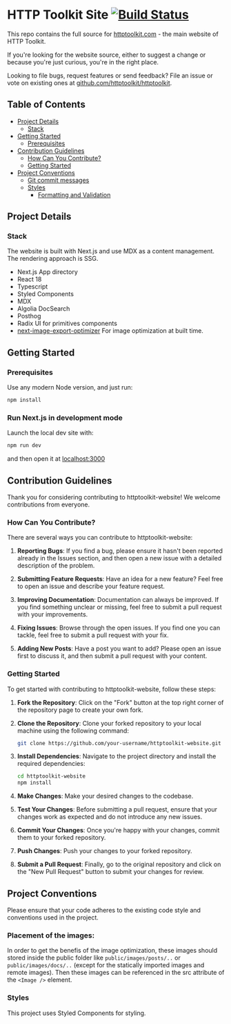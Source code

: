 HTTP Toolkit Site [![Build Status](https://github.com/httptoolkit/httptoolkit-website/workflows/CI/badge.svg)](https://github.com/httptoolkit/httptoolkit-website/actions)
===================

This repo contains the full source for [httptoolkit.com](https://httptoolkit.com) - the main website of HTTP Toolkit.

If you're looking for the website source, either to suggest a change or because you're just curious, you're in the right place.

Looking to file bugs, request features or send feedback? File an issue or vote on existing ones at [github.com/httptoolkit/httptoolkit](https://github.com/httptoolkit/httptoolkit).

## Table of Contents

- [Project Details](#project-details)
  - [Stack](#stack)
- [Getting Started](#getting-started)
  - [Prerequisites](#prerequisites)
- [Contribution Guidelines](#contribution-guidelines)
  - [How Can You Contribute?](#how-can-you-contribute)
  - [Getting Started](#getting-started-1)
- [Project Conventions](#project-conventions)
  - [Git commit messages](#git-commit-messages)
  - [Styles](#styles)
    - [Formatting and Validation](#formatting-and-validation)

## Project Details

### Stack

The website is built with Next.js and use MDX as a content management. The rendering approach is SSG.

- Next.js App directory
- React 18
- Typescript
- Styled Components
- MDX
- Algolia DocSearch
- Posthog
- Radix UI for primitives components
- [next-image-export-optimizer](https://github.com/Niels-IO/next-image-export-optimizer) For image optimization at built time.

## Getting Started

### Prerequisites

Use any modern Node version, and just run:

```bash
npm install
```

### Run Next.js in development mode

Launch the local dev site with:

```bash
npm run dev
```

and then open it at [localhost:3000](https://localhost:3000)

## Contribution Guidelines

Thank you for considering contributing to httptoolkit-website! We welcome contributions from everyone.

### How Can You Contribute?

There are several ways you can contribute to httptoolkit-website:

1. **Reporting Bugs**: If you find a bug, please ensure it hasn't been reported already in the Issues section, and then open a new issue with a detailed description of the problem.

2. **Submitting Feature Requests**: Have an idea for a new feature? Feel free to open an issue and describe your feature request.

3. **Improving Documentation**: Documentation can always be improved. If you find something unclear or missing, feel free to submit a pull request with your improvements.

4. **Fixing Issues**: Browse through the open issues. If you find one you can tackle, feel free to submit a pull request with your fix.

5. **Adding New Posts**: Have a post you want to add? Please open an issue first to discuss it, and then submit a pull request with your content.

### Getting Started

To get started with contributing to httptoolkit-website, follow these steps:

1. **Fork the Repository**: Click on the "Fork" button at the top right corner of the repository page to create your own fork.
2. **Clone the Repository**: Clone your forked repository to your local machine using the following command:

    ``` bash
    git clone https://github.com/your-username/httptoolkit-website.git
    ```

3. **Install Dependencies**: Navigate to the project directory and install the required dependencies:

    ```bash
    cd httptoolkit-website
    npm install
    ```
4. **Make Changes**: Make your desired changes to the codebase.
5. **Test Your Changes**: Before submitting a pull request, ensure that your changes work as expected and do not introduce any new issues.
6. **Commit Your Changes**: Once you're happy with your changes, commit them to your forked repository.
7. **Push Changes**: Push your changes to your forked repository.
8. **Submit a Pull Request**: Finally, go to the original repository and click on the "New Pull Request" button to submit your changes for review.

## Project Conventions

Please ensure that your code adheres to the existing code style and conventions used in the project.

### Placement of the images:

In order to get the benefis of the image optimization, these images should stored inside the public folder like `public/images/posts/..` or `public/images/docs/..` (except for the statically imported images and remote images). Then these images can be referenced in the src attribute of the `<Image />` element.

### Styles

This project uses Styled Components for styling.